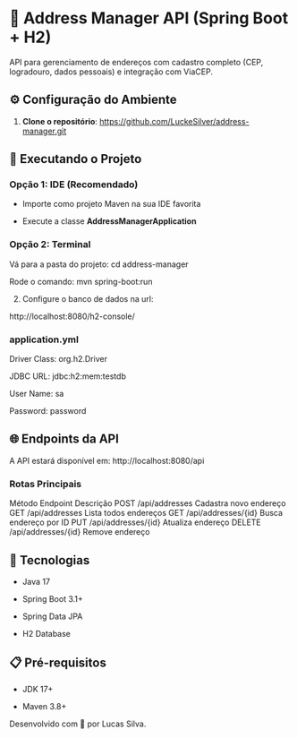 # 📍 Address Manager API (Spring Boot + H2)

API para gerenciamento de endereços com cadastro completo (CEP, logradouro, dados pessoais) e integração com ViaCEP.

## ⚙️ Configuração do Ambiente
 1. __Clone o repositório__: https://github.com/LuckeSilver/address-manager.git

## 🏃 Executando o Projeto
### Opção 1: IDE (Recomendado)

- Importe como projeto Maven na sua IDE favorita

- Execute a classe __AddressManagerApplication__

### Opção 2: Terminal

Vá para a pasta do projeto:
   cd address-manager
   
Rode o comando: mvn spring-boot:run

 2. Configure o banco de dados na url:

 http://localhost:8080/h2-console/

 ### application.yml

   Driver Class: org.h2.Driver

   JDBC URL: jdbc:h2:mem:testdb
   
   User Name: sa
   
   Password: password

## 🌐 Endpoints da API
A API estará disponível em: http://localhost:8080/api

### Rotas Principais
Método	Endpoint	Descrição
POST	/api/addresses	Cadastra novo endereço
GET	/api/addresses	Lista todos endereços
GET	/api/addresses/{id}	Busca endereço por ID
PUT	/api/addresses/{id}	Atualiza endereço
DELETE	/api/addresses/{id}	Remove endereço

## 🚀 Tecnologias
- Java 17

- Spring Boot 3.1+

- Spring Data JPA

- H2 Database 

## 📋 Pré-requisitos

- JDK 17+

- Maven 3.8+


Desenvolvido com 💜 por Lucas Silva.